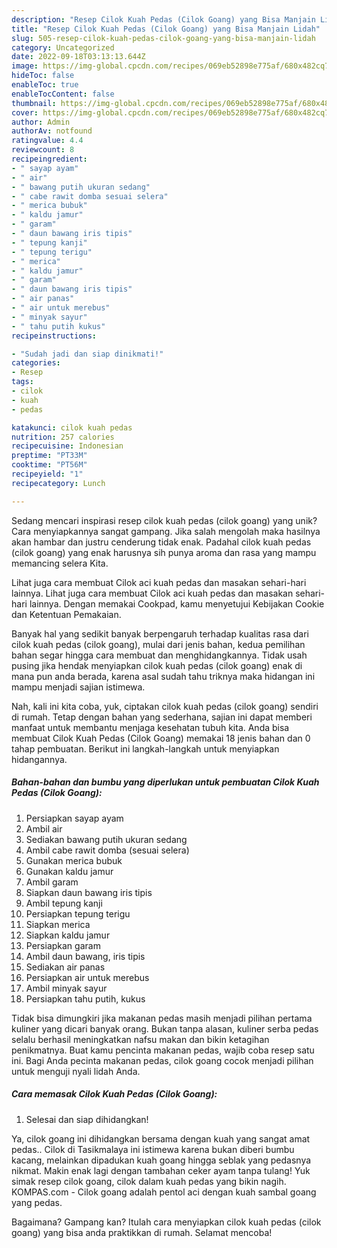 ```yaml
---
description: "Resep Cilok Kuah Pedas (Cilok Goang) yang Bisa Manjain Lidah"
title: "Resep Cilok Kuah Pedas (Cilok Goang) yang Bisa Manjain Lidah"
slug: 505-resep-cilok-kuah-pedas-cilok-goang-yang-bisa-manjain-lidah
category: Uncategorized
date: 2022-09-18T03:13:13.644Z
image: https://img-global.cpcdn.com/recipes/069eb52898e775af/680x482cq70/cilok-kuah-pedas-cilok-goang-foto-resep-utama.jpg
hideToc: false
enableToc: true
enableTocContent: false
thumbnail: https://img-global.cpcdn.com/recipes/069eb52898e775af/680x482cq70/cilok-kuah-pedas-cilok-goang-foto-resep-utama.jpg
cover: https://img-global.cpcdn.com/recipes/069eb52898e775af/680x482cq70/cilok-kuah-pedas-cilok-goang-foto-resep-utama.jpg
author: Admin
authorAv: notfound
ratingvalue: 4.4
reviewcount: 8
recipeingredient:
- " sayap ayam"
- " air"
- " bawang putih ukuran sedang"
- " cabe rawit domba sesuai selera"
- " merica bubuk"
- " kaldu jamur"
- " garam"
- " daun bawang iris tipis"
- " tepung kanji"
- " tepung terigu"
- " merica"
- " kaldu jamur"
- " garam"
- " daun bawang iris tipis"
- " air panas"
- " air untuk merebus"
- " minyak sayur"
- " tahu putih kukus"
recipeinstructions:

- "Sudah jadi dan siap dinikmati!"
categories:
- Resep
tags:
- cilok
- kuah
- pedas

katakunci: cilok kuah pedas 
nutrition: 257 calories
recipecuisine: Indonesian
preptime: "PT33M"
cooktime: "PT56M"
recipeyield: "1"
recipecategory: Lunch

---
```





Sedang mencari inspirasi resep cilok kuah pedas (cilok goang) yang unik? Cara menyiapkannya sangat gampang. Jika salah mengolah maka hasilnya akan hambar dan justru cenderung tidak enak. Padahal cilok kuah pedas (cilok goang) yang enak harusnya sih punya aroma dan rasa yang mampu memancing selera Kita.





Lihat juga cara membuat Cilok aci kuah pedas dan masakan sehari-hari lainnya. Lihat juga cara membuat Cilok aci kuah pedas dan masakan sehari-hari lainnya. Dengan memakai Cookpad, kamu menyetujui Kebijakan Cookie dan Ketentuan Pemakaian.

Banyak hal yang sedikit banyak berpengaruh terhadap kualitas rasa dari cilok kuah pedas (cilok goang), mulai dari jenis bahan, kedua pemilihan bahan segar hingga cara membuat dan menghidangkannya. Tidak usah pusing jika hendak menyiapkan cilok kuah pedas (cilok goang) enak di mana pun anda berada, karena asal sudah tahu triknya maka hidangan ini mampu menjadi sajian istimewa.






Nah, kali ini kita coba, yuk, ciptakan cilok kuah pedas (cilok goang) sendiri di rumah. Tetap dengan bahan yang sederhana, sajian ini dapat memberi manfaat untuk membantu menjaga kesehatan tubuh kita. Anda bisa membuat Cilok Kuah Pedas (Cilok Goang) memakai 18 jenis bahan dan 0 tahap pembuatan. Berikut ini langkah-langkah untuk menyiapkan hidangannya.

<!--inarticleads1-->

##### Bahan-bahan dan bumbu yang diperlukan untuk pembuatan Cilok Kuah Pedas (Cilok Goang):

1. Persiapkan  sayap ayam
1. Ambil  air
1. Sediakan  bawang putih ukuran sedang
1. Ambil  cabe rawit domba (sesuai selera)
1. Gunakan  merica bubuk
1. Gunakan  kaldu jamur
1. Ambil  garam
1. Siapkan  daun bawang iris tipis
1. Ambil  tepung kanji
1. Persiapkan  tepung terigu
1. Siapkan  merica
1. Siapkan  kaldu jamur
1. Persiapkan  garam
1. Ambil  daun bawang, iris tipis
1. Sediakan  air panas
1. Persiapkan  air untuk merebus
1. Ambil  minyak sayur
1. Persiapkan  tahu putih, kukus


Tidak bisa dimungkiri jika makanan pedas masih menjadi pilihan pertama kuliner yang dicari banyak orang. Bukan tanpa alasan, kuliner serba pedas selalu berhasil meningkatkan nafsu makan dan bikin ketagihan penikmatnya. Buat kamu pencinta makanan pedas, wajib coba resep satu ini. Bagi Anda pecinta makanan pedas, cilok goang cocok menjadi pilihan untuk menguji nyali lidah Anda. 

<!--inarticleads2-->

##### Cara memasak Cilok Kuah Pedas (Cilok Goang):


1. Selesai dan siap dihidangkan!

Ya, cilok goang ini dihidangkan bersama dengan kuah yang sangat amat pedas.. Cilok di Tasikmalaya ini istimewa karena bukan diberi bumbu kacang, melainkan dipadukan kuah goang hingga seblak yang pedasnya nikmat. Makin enak lagi dengan tambahan ceker ayam tanpa tulang! Yuk simak resep cilok goang, cilok dalam kuah pedas yang bikin nagih. KOMPAS.com - Cilok goang adalah pentol aci dengan kuah sambal goang yang pedas. 

Bagaimana? Gampang kan? Itulah cara menyiapkan cilok kuah pedas (cilok goang) yang bisa anda praktikkan di rumah. Selamat mencoba!

